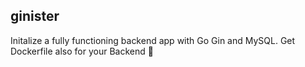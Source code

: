 ## ginister

Initalize a fully functioning backend app with Go Gin and MySQL. Get Dockerfile also for your Backend 🍺